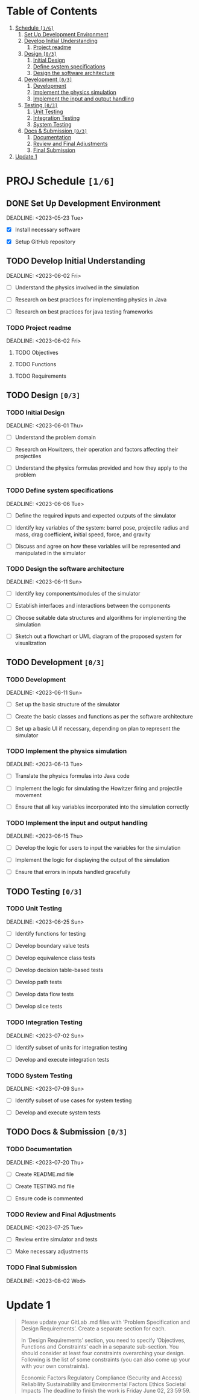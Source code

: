 
# Table of Contents

1.  [Schedule <code>[1/6]</code>](#org82e16fd)
    1.  [Set Up Development Environment](#org0081ccd)
    2.  [Develop Initial Understanding](#org4a8906a)
        1.  [Project readme](#orga0a6fbd)
    3.  [Design <code>[0/3]</code>](#org2059ce0)
        1.  [Initial Design](#org085c918)
        2.  [Define system specifications](#org9b467c9)
        3.  [Design the software architecture](#org41299d8)
    4.  [Development <code>[0/3]</code>](#org8667ddc)
        1.  [Development](#orgf6bc902)
        2.  [Implement the physics simulation](#org1bc2aca)
        3.  [Implement the input and output handling](#orgf3932ef)
    5.  [Testing <code>[0/3]</code>](#orga23e41c)
        1.  [Unit Testing](#org00f527b)
        2.  [Integration Testing](#orgc601331)
        3.  [System Testing](#orgefbecac)
    6.  [Docs & Submission <code>[0/3]</code>](#org198dec3)
        1.  [Documentation](#org702e697)
        2.  [Review and Final Adjustments](#org2513399)
        3.  [Final Submission](#org16093c9)
2.  [Update 1](#org3dd9718)



<a id="org82e16fd"></a>

# PROJ Schedule <code>[1/6]</code>


<a id="org0081ccd"></a>

## DONE Set Up Development Environment

<p><span class="timestamp-wrapper"><span class="timestamp-kwd">DEADLINE:</span> <span class="timestamp">&lt;2023-05-23 Tue&gt;</span></span></p>

-   [X] Install necessary software
-   [X] Setup GitHub repository


<a id="org4a8906a"></a>

## TODO Develop Initial Understanding

<p><span class="timestamp-wrapper"><span class="timestamp-kwd">DEADLINE:</span> <span class="timestamp">&lt;2023-06-02 Fri&gt;</span></span></p>

-   [ ] Understand the physics involved in the simulation
-   [ ] Research on best practices for implementing physics in Java
-   [ ] Research on best practices for java testing frameworks


<a id="orga0a6fbd"></a>

### TODO Project readme

<p><span class="timestamp-wrapper"><span class="timestamp-kwd">DEADLINE:</span> <span class="timestamp">&lt;2023-06-02 Fri&gt;</span></span></p>

1.  TODO Objectives

2.  TODO Functions

3.  TODO Requirements


<a id="org2059ce0"></a>

## TODO Design <code>[0/3]</code>


<a id="org085c918"></a>

### TODO Initial Design

<p><span class="timestamp-wrapper"><span class="timestamp-kwd">DEADLINE:</span> <span class="timestamp">&lt;2023-06-01 Thu&gt;</span></span></p>

-   [ ] Understand the problem domain
-   [ ] Research on Howitzers, their operation and factors affecting their projectiles
-   [ ] Understand the physics formulas provided and how they apply to the problem


<a id="org9b467c9"></a>

### TODO Define system specifications

<p><span class="timestamp-wrapper"><span class="timestamp-kwd">DEADLINE:</span> <span class="timestamp">&lt;2023-06-06 Tue&gt;</span></span></p>

-   [ ] Define the required inputs and expected outputs of the simulator
-   [ ] Identify key variables of the system: barrel pose, projectile radius and mass, drag coefficient, initial speed, force, and gravity
-   [ ] Discuss and agree on how these variables will be represented and manipulated in the simulator


<a id="org41299d8"></a>

### TODO Design the software architecture

<p><span class="timestamp-wrapper"><span class="timestamp-kwd">DEADLINE:</span> <span class="timestamp">&lt;2023-06-11 Sun&gt;</span></span></p>

-   [ ] Identify key components/modules of the simulator
-   [ ] Establish interfaces and interactions between the components
-   [ ] Choose suitable data structures and algorithms for implementing the simulation
-   [ ] Sketch out a flowchart or UML diagram of the proposed system for visualization


<a id="org8667ddc"></a>

## TODO Development <code>[0/3]</code>


<a id="orgf6bc902"></a>

### TODO Development

<p><span class="timestamp-wrapper"><span class="timestamp-kwd">DEADLINE:</span> <span class="timestamp">&lt;2023-06-11 Sun&gt;</span></span></p>

-   [ ] Set up the basic structure of the simulator
-   [ ] Create the basic classes and functions as per the software architecture
-   [ ] Set up a basic UI if necessary, depending on plan to represent the simulator


<a id="org1bc2aca"></a>

### TODO Implement the physics simulation

<p><span class="timestamp-wrapper"><span class="timestamp-kwd">DEADLINE:</span> <span class="timestamp">&lt;2023-06-13 Tue&gt;</span></span></p>

-   [ ] Translate the physics formulas into Java code
-   [ ] Implement the logic for simulating the Howitzer firing and projectile movement
-   [ ] Ensure that all key variables incorporated into the simulation correctly


<a id="orgf3932ef"></a>

### TODO Implement the input and output handling

<p><span class="timestamp-wrapper"><span class="timestamp-kwd">DEADLINE:</span> <span class="timestamp">&lt;2023-06-15 Thu&gt;</span></span></p>

-   [ ] Develop the logic for users to input the variables for the simulation
-   [ ] Implement the logic for displaying the output of the simulation
-   [ ] Ensure that errors in inputs handled gracefully


<a id="orga23e41c"></a>

## TODO Testing <code>[0/3]</code>


<a id="org00f527b"></a>

### TODO Unit Testing

<p><span class="timestamp-wrapper"><span class="timestamp-kwd">DEADLINE:</span> <span class="timestamp">&lt;2023-06-25 Sun&gt;</span></span></p>

-   [ ] Identify functions for testing
-   [ ] Develop boundary value tests
-   [ ] Develop equivalence class tests
-   [ ] Develop decision table-based tests
-   [ ] Develop path tests
-   [ ] Develop data flow tests
-   [ ] Develop slice tests


<a id="orgc601331"></a>

### TODO Integration Testing

<p><span class="timestamp-wrapper"><span class="timestamp-kwd">DEADLINE:</span> <span class="timestamp">&lt;2023-07-02 Sun&gt;</span></span></p>

-   [ ] Identify subset of units for integration testing
-   [ ] Develop and execute integration tests


<a id="orgefbecac"></a>

### TODO System Testing

<p><span class="timestamp-wrapper"><span class="timestamp-kwd">DEADLINE:</span> <span class="timestamp">&lt;2023-07-09 Sun&gt;</span></span></p>

-   [ ] Identify subset of use cases for system testing
-   [ ] Develop and execute system tests


<a id="org198dec3"></a>

## TODO Docs & Submission <code>[0/3]</code>


<a id="org702e697"></a>

### TODO Documentation

<p><span class="timestamp-wrapper"><span class="timestamp-kwd">DEADLINE:</span> <span class="timestamp">&lt;2023-07-20 Thu&gt;</span></span></p>

-   [ ] Create README.md file
-   [ ] Create TESTING.md file
-   [ ] Ensure code is commented


<a id="org2513399"></a>

### TODO Review and Final Adjustments

<p><span class="timestamp-wrapper"><span class="timestamp-kwd">DEADLINE:</span> <span class="timestamp">&lt;2023-07-25 Tue&gt;</span></span></p>

-   [ ] Review entire simulator and tests
-   [ ] Make necessary adjustments


<a id="org16093c9"></a>

### TODO Final Submission

<p><span class="timestamp-wrapper"><span class="timestamp-kwd">DEADLINE:</span> <span class="timestamp">&lt;2023-08-02 Wed&gt;</span></span></p>


<a id="org3dd9718"></a>

# Update 1

> Please update your GitLab .md files with &rsquo;Problem Specification and Design Requirements&rsquo;. Create a separate section for each.
> 
> In &rsquo;Design Requirements&rsquo; section, you need to specify &rsquo;Objectives, Functions and Constraints&rsquo; each in a separate sub-section. You should consider at least four constraints overarching your design. Following is the list of some constraints (you can also come up your with your own constraints).
> 
> Economic Factors
> Regulatory Compliance (Security and Access)
> Reliability
> Sustainability and Environmental Factors
> Ethics
> Societal Impacts
> The deadline to finish the work is Friday June 02, 23:59:59.

